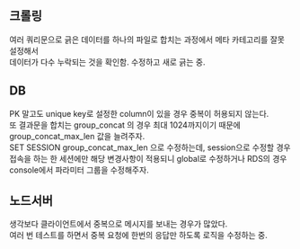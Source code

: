 ## 크롤링

여러 쿼리문으로 긁은 데이터를 하나의 파일로 합치는 과정에서 메타 카테고리를 잘못 설정해서  
데이터가 다수 누락되는 것을 확인함. 수정하고 새로 긁는 중.

## DB

PK 말고도 unique key로 설정한 column이 있을 경우 중복이 허용되지 않는다.  
또 결과문을 합치는 group_concat 의 경우 최대 1024까지이기 때문에 group_concat_max_len 값을 늘려주자.  
SET SESSION group_concat_max_len 으로 수정하는데, session으로 수정할 경우  
접속을 하는 한 세션에만 해당 변경사항이 적용되니 global로 수정하거나 RDS의 경우 console에서 파라미터 그룹을 수정해주자.

## 노드서버

생각보다 클라이언트에서 중복으로 메시지를 보내는 경우가 많았다.  
여러 번 테스트를 하면서 중복 요청에 한번의 응답만 하도록 로직을 수정하는 중.
